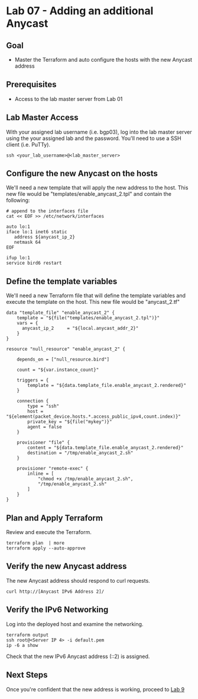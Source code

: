 # Lab 07 - Adding an additional Anycast 

## Goal

* Master the Terraform and auto configure the hosts with the new Anycast address

## Prerequisites

* Access to the lab master server from Lab 01

## Lab Master Access

With your assigned lab username (i.e. bgp03), log into the lab master server using the your assigned lab and the password. You'll need to use a SSH client (i.e. PuTTy).

```
ssh <your_lab_username>@<lab_master_server>
```

## Configure the new Anycast on the hosts

We'll need a new template that will apply the new address to the host. This new file would be "templates/enable_anycast_2.tpl" and contain the following:
```
# append to the interfaces file
cat << EOF >> /etc/network/interfaces

auto lo:1
iface lo:1 inet6 static
   address ${anycast_ip_2}
   netmask 64
EOF

ifup lo:1
service bird6 restart
```

## Define the template variables

We'll need a new Terraform file that will define the template variables and execute the template on the host. This new file would be "anycast_2.tf"

```
data "template_file" "enable_anycast_2" {
    template = "${file("templates/enable_anycast_2.tpl")}"
    vars = {
      anycast_ip_2     = "${local.anycast_addr_2}"
    }
}

resource "null_resource" "enable_anycast_2" {

    depends_on = ["null_resource.bird"]

    count = "${var.instance_count}"

    triggers = {
        template = "${data.template_file.enable_anycast_2.rendered}"
    }

    connection {
        type = "ssh"
        host = "${element(packet_device.hosts.*.access_public_ipv4,count.index)}"
        private_key = "${file("mykey")}"
        agent = false
    }

    provisioner "file" {
        content = "${data.template_file.enable_anycast_2.rendered}"
        destination = "/tmp/enable_anycast_2.sh"
    }

    provisioner "remote-exec" {
        inline = [
            "chmod +x /tmp/enable_anycast_2.sh",
            "/tmp/enable_anycast_2.sh"
        ]
    }
}
```

## Plan and Apply Terraform

Review and execute the Terraform.

```
terraform plan  | more
terraform apply --auto-approve
```

## Verify the new Anycast address

The new Anycast address should respond to curl requests.
```
curl http://[Anycast IPv6 Address 2]/
```

## Verify the IPv6 Networking

Log into the deployed host and examine the networking.
```
terraform output
ssh root@<Server IP 4> -i default.pem
ip -6 a show
```

Check that the new IPv6 Anycast address (::2) is assigned.

## Next Steps

Once you're confident that the new address is working, proceed to [Lab 9](Lab09.md)
